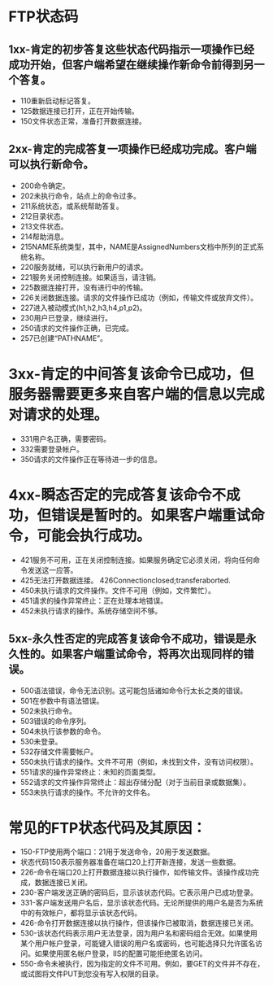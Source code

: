 # FTP状态码
## 1xx-肯定的初步答复这些状态代码指示一项操作已经成功开始，但客户端希望在继续操作新命令前得到另一个答复。
* 110重新启动标记答复。
* 125数据连接已打开，正在开始传输。
* 150文件状态正常，准备打开数据连接。
## 2xx-肯定的完成答复一项操作已经成功完成。客户端可以执行新命令。
* 200命令确定。
* 202未执行命令，站点上的命令过多。
* 211系统状态，或系统帮助答复。
* 212目录状态。
* 213文件状态。
* 214帮助消息。
* 215NAME系统类型，其中，NAME是AssignedNumbers文档中所列的正式系统名称。
* 220服务就绪，可以执行新用户的请求。
* 221服务关闭控制连接。如果适当，请注销。
* 225数据连接打开，没有进行中的传输。
* 226关闭数据连接。请求的文件操作已成功（例如，传输文件或放弃文件）。
* 227进入被动模式(h1,h2,h3,h4,p1,p2)。
* 230用户已登录，继续进行。
* 250请求的文件操作正确，已完成。
* 257已创建“PATHNAME”。
# 3xx-肯定的中间答复该命令已成功，但服务器需要更多来自客户端的信息以完成对请求的处理。
* 331用户名正确，需要密码。
* 332需要登录帐户。
* 350请求的文件操作正在等待进一步的信息。
# 4xx-瞬态否定的完成答复该命令不成功，但错误是暂时的。如果客户端重试命令，可能会执行成功。
* 421服务不可用，正在关闭控制连接。如果服务确定它必须关闭，将向任何命令发送这一应答。
* 425无法打开数据连接。 426Connectionclosed;transferaborted.
* 450未执行请求的文件操作。文件不可用（例如，文件繁忙）。
* 451请求的操作异常终止：正在处理本地错误。
* 452未执行请求的操作。系统存储空间不够。
## 5xx-永久性否定的完成答复该命令不成功，错误是永久性的。如果客户端重试命令，将再次出现同样的错误。
* 500语法错误，命令无法识别。这可能包括诸如命令行太长之类的错误。
* 501在参数中有语法错误。
* 502未执行命令。
* 503错误的命令序列。
* 504未执行该参数的命令。
* 530未登录。
* 532存储文件需要帐户。
* 550未执行请求的操作。文件不可用（例如，未找到文件，没有访问权限）。
* 551请求的操作异常终止：未知的页面类型。
* 552请求的文件操作异常终止：超出存储分配（对于当前目录或数据集）。
* 553未执行请求的操作。不允许的文件名。
# 常见的FTP状态代码及其原因：
* 150-FTP使用两个端口：21用于发送命令，20用于发送数据。
* 状态代码150表示服务器准备在端口20上打开新连接，发送一些数据。
* 226-命令在端口20上打开数据连接以执行操作，如传输文件。该操作成功完成，数据连接已关闭。
* 230-客户端发送正确的密码后，显示该状态代码。它表示用户已成功登录。
* 331-客户端发送用户名后，显示该状态代码。无论所提供的用户名是否为系统中的有效帐户，都将显示该状态代码。
* 426-命令打开数据连接以执行操作，但该操作已被取消，数据连接已关闭。
* 530-该状态代码表示用户无法登录，因为用户名和密码组合无效。如果使用某个用户帐户登录，可能键入错误的用户名或密码，也可能选择只允许匿名访问。如果使用匿名帐户登录，IIS的配置可能拒绝匿名访问。
* 550-命令未被执行，因为指定的文件不可用。例如，要GET的文件并不存在，或试图将文件PUT到您没有写入权限的目录。
